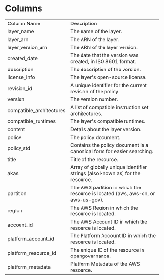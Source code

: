 # Columns  

<table>
	<tr><td>Column Name</td><td>Description</td></tr>
	<tr><td>layer_name</td><td>The name of the layer.</td></tr>
	<tr><td>layer_arn</td><td>The ARN of the layer.</td></tr>
	<tr><td>layer_version_arn</td><td>The ARN of the layer version.</td></tr>
	<tr><td>created_date</td><td>The date that the version was created, in ISO 8601 format.</td></tr>
	<tr><td>description</td><td>The description of the version.</td></tr>
	<tr><td>license_info</td><td>The layer&#39;s open-source license.</td></tr>
	<tr><td>revision_id</td><td>A unique identifier for the current revision of the policy.</td></tr>
	<tr><td>version</td><td>The version number.</td></tr>
	<tr><td>compatible_architectures</td><td>A list of compatible instruction set architectures.</td></tr>
	<tr><td>compatible_runtimes</td><td>The layer&#39;s compatible runtimes.</td></tr>
	<tr><td>content</td><td>Details about the layer version.</td></tr>
	<tr><td>policy</td><td>The policy document.</td></tr>
	<tr><td>policy_std</td><td>Contains the policy document in a canonical form for easier searching.</td></tr>
	<tr><td>title</td><td>Title of the resource.</td></tr>
	<tr><td>akas</td><td>Array of globally unique identifier strings (also known as) for the resource.</td></tr>
	<tr><td>partition</td><td>The AWS partition in which the resource is located (aws, aws-cn, or aws-us-gov).</td></tr>
	<tr><td>region</td><td>The AWS Region in which the resource is located.</td></tr>
	<tr><td>account_id</td><td>The AWS Account ID in which the resource is located.</td></tr>
	<tr><td>platform_account_id</td><td>The Platform Account ID in which the resource is located.</td></tr>
	<tr><td>platform_resource_id</td><td>The unique ID of the resource in opengovernance.</td></tr>
	<tr><td>platform_metadata</td><td>Platform Metadata of the AWS resource.</td></tr>
</table>